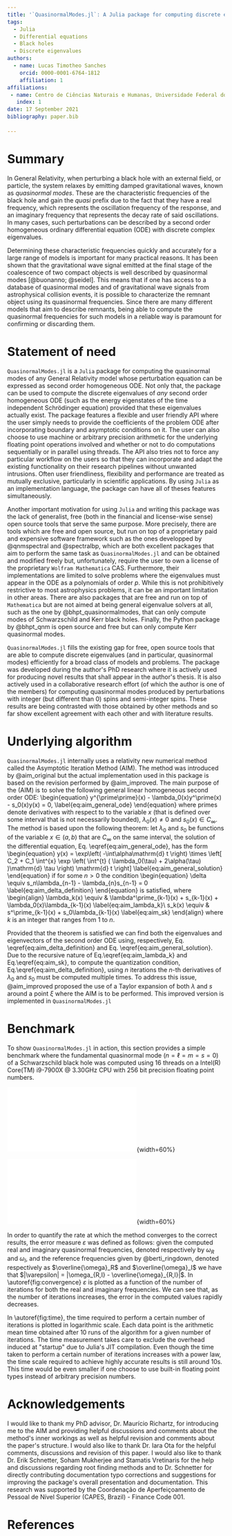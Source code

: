 ```yaml
---
title: '`QuasinormalModes.jl`: A Julia package for computing discrete eigenvalues of second order ODEs'
tags:
  - Julia
  - Differential equations
  - Black holes
  - Discrete eigenvalues
authors:
  - name: Lucas Timotheo Sanches
    orcid: 0000-0001-6764-1812
    affiliation: 1 
affiliations:
 - name: Centro de Ciências Naturais e Humanas, Universidade Federal do ABC (UFABC)
   index: 1
date: 17 September 2021
bibliography: paper.bib

---
```


# Summary

In General Relativity, when perturbing a black hole with an external field, or particle, the system relaxes by emitting damped gravitational waves, known as *quasinormal modes*. These are the characteristic frequencies of the black hole and gain the *quasi* prefix due to the fact that they have a real frequency, which represents the oscillation frequency of the response, and an imaginary frequency that represents the decay rate of said oscillations. In many cases, such perturbations can be described by a second order homogeneous ordinary differential equation (ODE) with discrete complex eigenvalues.

Determining these characteristic frequencies quickly and accurately for a large range of models is important for many practical reasons. It has been shown that the gravitational wave signal emitted at the final stage of the coalescence of two compact objects is well described by quasinormal modes [@buonanno; @seidel]. This means that if one has access to a database of quasinormal modes and of gravitational wave signals from astrophysical collision events, it is possible to characterize the remnant object using its quasinormal frequencies. Since there are many different models that aim to describe remnants, being able to compute the quasinormal frequencies for such models in a reliable way is paramount for confirming or discarding them.

# Statement of need

`QuasinormalModes.jl` is a `Julia` package for computing the quasinormal modes of any General Relativity model whose perturbation equation can be expressed as second order  homogeneous ODE. Not only that, the package can be used to compute the discrete eigenvalues of *any* second order homogeneous ODE (such as the energy eigenstates of the time independent Schrödinger equation) provided that these eigenvalues actually exist. The package features a flexible and user friendly API where the user simply needs to provide the coefficients of the problem ODE after incorporating boundary and asymptotic conditions on it. The user can also choose to use machine or arbitrary precision arithmetic for the underlying floating point operations involved and whether or not to do computations sequentially or in parallel using threads. The API also tries not to force any particular workflow on the users so that they can incorporate and adapt the existing functionality on their research pipelines without unwanted intrusions. Often user friendliness, flexibility and performance are treated as mutually exclusive, particularly in scientific applications. By using `Julia` as an implementation language, the package can have all of theses features simultaneously.

Another important motivation for using `Julia` and writing this package was the lack of generalist, free (both in the financial and license-wise sense) open source tools that serve the same purpose. More precisely, there are tools which are free and open source, but run on top of a proprietary paid and expensive software framework such as the ones developped by @qnmspectral and @spectralbp, which are both excellent packages that aim to perform the same task as `QuasinormalModes.jl` and can be obtained and modified freely but, unfortunately, require the user to own a license of the proprietary `Wolfram Mathematica` CAS. Furthermore, their implementations are limited to solve problems where the eigenvalues must appear in the ODE as a polynomials of order $p$. While this is not prohibitively restrictive to most astrophysics problems, it can be an important limitation in other areas. There are also packages that are free and run on top of `Mathematica` but are not aimed at being general eigenvalue solvers at all, such as the one by @bhpt_quasinormalmodes, that can only compute modes of Schwarzschild and Kerr black holes. Finally, the Python package by @bhpt_qnm is open source and free but can only compute Kerr quasinormal modes.

`QuasinormalModes.jl` fills the existing gap for free, open source tools that are able to compute discrete eigenvalues (and in particular, quasinormal modes) efficiently for a broad class of models and problems. The package was developed during the author's PhD research where it is actively used for producing novel results that shall appear in the author's thesis. It is also actively used in a collaborative research effort (of which the author is one of the members) for computing quasinormal modes produced by perturbations with integer (but different than 0) spins and semi-integer spins. These results are being contrasted with those obtained by other methods and so far show excellent agreement with each other and with literature results.

# Underlying algorithm

`QuasinormalModes.jl` internally uses a relativity new numerical method called the Asymptotic Iteration Method (AIM). The method was introduced by @aim_original but the actual implementation used in this package is based on the revision performed by @aim_improved. The main purpose of the (AIM) is to solve the following general linear homogeneous second order ODE:
\begin{equation}
    y^{\prime\prime}(x) - \lambda_0(x)y^\prime(x) - s_0(x)y(x) = 0,
    \label{eq:aim_general_ode}
\end{equation}
where primes denote derivatives with respect to to the variable $x$ (that is defined over some interval that is not necessarily bounded), $\lambda_0(x) \neq 0$ and $s_0(x) \in C_\infty$. The method is based upon the following theorem: let $\lambda_0$ and $s_0$ be functions of the variable $x \in (a,b)$ that are $C_\infty$ on the same interval, the solution of the differential equation, Eq. \eqref{eq:aim_general_ode}, has the form
\begin{equation}
    y(x) = \exp\left( -\int\alpha\mathrm{d} t \right) \times \left[ C_2 + C_1 \int^{x} \exp \left( \int^{t} ( \lambda_0(\tau) + 2\alpha(\tau) )\mathrm{d} \tau \right) \mathrm{d} t \right]
    \label{eq:aim_general_solution}
\end{equation}
if for some $n>0$ the condition
\begin{equation}
    \delta \equiv s_n\lambda_{n-1} - \lambda_{n}s_{n-1} = 0
    \label{eq:aim_delta_definition}
\end{equation}
is satisfied, where
\begin{align}
    \lambda_k(x) \equiv & \lambda^\prime_{k-1}(x) + s_{k-1}(x) + \lambda_0(x)\lambda_{k-1}(x) \label{eq:aim_lambda_k}\\
    s_k(x) \equiv & s^\prime_{k-1}(x) + s_0\lambda_{k-1}(x) \label{eq:aim_sk}
\end{align}
where $k$ is an integer that ranges from $1$ to $n$.

Provided that the theorem is satisfied we can find both the eigenvalues and eigenvectors of the second order ODE using, respectively, Eq. \eqref{eq:aim_delta_definition} and Eq. \eqref{eq:aim_general_solution}. Due to the recursive nature of Eq.\eqref{eq:aim_lambda_k} and Eq.\eqref{eq:aim_sk}, to compute the quantization condition, Eq.\eqref{eq:aim_delta_definition}, using $n$ iterations the $n$-th derivatives of $\lambda_0$ and $s_0$ must be computed multiple times. To address this issue, @aim_improved proposed the use of a Taylor expansion of both $\lambda$ and $s$ around a point $\xi$ where the AIM is to be performed. This improved version is implemented in `QuasinormalModes.jl`

# Benchmark

To show `QuasinormalModes.jl` in action, this section provides a simple benchmark where the fundamental quasinormal mode ($n=\ell=m=s=0$) of a Schwarzschild black hole was computed using 16 threads on a Intel(R) Core(TM) i9-7900X @ 3.30GHz CPU with 256 bit precision floating point numbers. 

![Error convergence for the fundamental Schwarzschild quasinormal mode as a function of the number of AIM iterations.\label{fig:convergence}](err.pdf){width=60%}

![Time taken to compute the fundamental Schwarzschild quasinormal mode as a function of the number of AIM iterations on a logarithmic scale.\label{fig:time}](perf.pdf){width=60%}

In order to quantify the rate at which the method converges to the correct results, the error measure $\varepsilon$ was defined as follows: given the computed real and imaginary quasinormal frequencies, denoted respectively by $\omega_R$ and $\omega_I$, and the reference frequencies given by @berti_ringdown, denoted respectively as $\overline{\omega}_R$ and $\overline{\omega}_I$ we have that $|\varepsilon| = |\omega_{R,I} - \overline{\omega}_{R,I}|$. In \autoref{fig:convergence} $\varepsilon$ is plotted as a function of the number of iterations for both the real and imaginary frequencies. We can see that, as the number of iterations increases, the error in the computed values rapidly decreases.

In \autoref{fig:time}, the time required to perform a certain number of iterations is plotted in logarithmic scale. Each data point is the arithmetic mean time obtained after 10 runs of the algorithm for a given number of iterations. The time measurement takes care to exclude the overhead induced at "startup" due to Julia's JIT compilation. Even though the time taken to perform a certain number of iterations increases with a power law, the time scale required to achieve highly accurate results is still around 10s. This time would be even smaller if one choose to use built-in floating point types instead of arbitrary precision numbers.

# Acknowledgements

I would like to thank my PhD advisor, Dr. Maurício Richartz, for introducing me to the AIM and providing helpful discussions and comments about the method's inner workings as well as helpful revision and comments about the paper's structure. I would also like to thank Dr. Iara Ota for the helpful comments, discussions and revision of this paper. I would also like to thank Dr. Erik Schnetter, Soham Mukherjee and Stamatis Vretinaris for the help and discussions regarding root finding methods and to Dr. Schnetter for directly contributing documentation typo corrections and suggestions for improving the package's overall presentation and documentation. This research was supported by the Coordenação de Aperfeiçoamento de Pessoal de Nível Superior (CAPES, Brazil) - Finance Code 001.

# References
